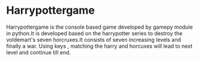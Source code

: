 # Harrypottergame
Harrypottergame is the console based game developed by gamepy module in python.It is developed based on the harrypotter series to destroy the voldemart's seven horcruxes.It consists of seven increasing levels and finally a war. Using keys , matching the harry and horcuxes will lead to next level and continue till end.
